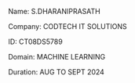 Name: S.DHARANIPRASATH

Company: CODTECH IT SOLUTIONS

ID: CT08DS5789

Domain: MACHINE LEARNING

Duration: AUG TO SEPT 2024